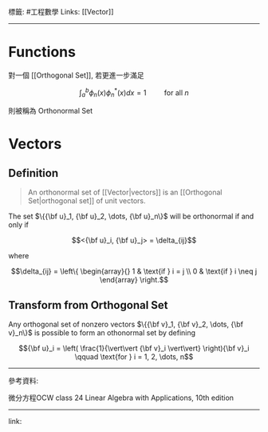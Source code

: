 標籤: #工程數學 
Links: [[Vector]]

---

# Functions

對一個 [[Orthogonal Set]], 若更進一步滿足

$$\int_a^b \phi_n (x) \phi_n^*(x)dx = 1 \qquad \text{ for all } n$$

則被稱為 Orthonormal Set

# Vectors

## Definition

> An orthonormal set of [[Vector|vectors]] is an [[Orthogonal Set|orthogonal set]] of unit vectors.

The set $\{{\bf u}_1, {\bf u}_2, \dots, {\bf u}_n\}$ will be orthonormal if and only if 

$$<{\bf u}_i, {\bf u}_j> = \delta_{ij}$$

where

$$\delta_{ij} = 
\left\{
	\begin{array}{}
		1 & \text{if } i = j \\
		0 & \text{if } i \neq j
	\end{array}
\right.$$

## Transform from Orthogonal Set

Any orthogonal set of nonzero vectors $\{{\bf v}_1, {\bf v}_2, \dots, {\bf v}_n\}$ is possible to form an othonormal set by defining

$${\bf u}_i = 
\left(
	\frac{1}{\vert\vert {\bf v}_i \vert\vert}
\right){\bf v}_i \qquad \text{for } i = 1, 2, \dots, n$$

---

參考資料:

微分方程OCW class 24
Linear Algebra with Applications, 10th edition

---

link:

